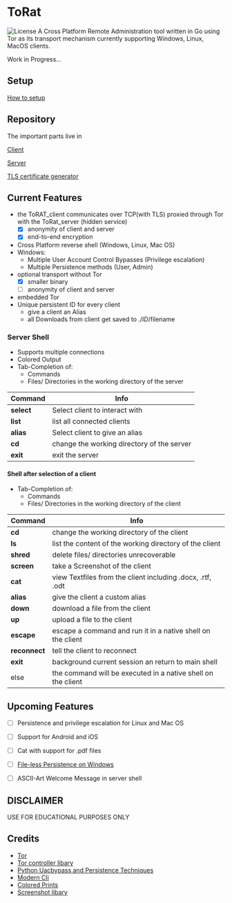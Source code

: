 # ToRat
![License](https://img.shields.io/github/license/:lu4p/:ToRat.svg)
A Cross Platform Remote Administration tool written in Go using Tor as its transport mechanism
currently supporting Windows, Linux, MacOS clients.

Work in Progress...

## Setup
[How to setup](https://github.com/lu4p/ToRAT/wiki/Setup)

## Repository
The important parts live in

[Client](https://github.com/lu4p/ToRat_client)

[Server](https://github.com/lu4p/ToRat_server)

[TLS certificate generator](https://github.com/lu4p/genCert)

## Current Features
- the ToRAT_client communicates over TCP(with TLS) proxied through Tor with the ToRat_server (hidden service)
	- [x] anonymity of client and server
	- [x] end-to-end encryption
- Cross Platform reverse shell (Windows, Linux, Mac OS)
- Windows:
	- Multiple User Account Control Bypasses (Privilege escalation)
	- Multiple Persistence methods (User, Admin)
- optional transport without Tor
	- [x] smaller binary
	- [ ] anonymity of client and server
- embedded Tor
- Unique persistent ID for every client
	- give a client an Alias
	- all Downloads from client get saved to ./$ID/$filename

### Server Shell
- Supports multiple connections
- Colored Output
- Tab-Completion of:
  - Commands
  - Files/ Directories in the working directory of the server

Command | Info
--- | ---
**select** |  Select client to interact with
**list** |  list all connected clients
**alias** |  Select client to give an alias
**cd** |  change the working directory of the server
**exit** | exit the server

#### Shell after selection of a client
- Tab-Completion of:
  - Commands
  - Files/ Directories in the working directory of the client

Command | Info
--- | ---
**cd** | change the working directory of the client
**ls** | list the content of the working directory of the client
**shred** | delete files/ directories unrecoverable
**screen** | take a Screenshot of the client
**cat** | view Textfiles from the client including .docx, .rtf, .odt
**alias** | give the client a custom alias
**down** | download a file from the client
**up** | upload a file to the client
**escape** | escape a command and run it in a native shell on the client
**reconnect** | tell the client to reconnect
**exit** | background current session an return to main shell
else  | the command will be executed in a native shell on the client

## Upcoming Features
- [ ] Persistence and privilege escalation for Linux and Mac OS
- [ ] Support for Android and iOS
- [ ] Cat with support for .pdf files
- [ ] [File-less Persistence on Windows](https://github.com/ewhitehats/InvisiblePersistence)
- [ ] ASCII-Art Welcome Message in server shell


## DISCLAIMER
USE FOR EDUCATIONAL PURPOSES ONLY

## Credits
- [Tor](https://www.torproject.org/)
- [Tor controller libary](https://github.com/cretz/bine)
- [Python Uacbypass and Persistence Techniques](https://github.com/rootm0s/WinPwnage)
- [Modern Cli](https://github.com/abiosoft/ishell)
- [Colored Prints](https://github.com/fatih/color)
- [Screenshot libary](https://github.com/vova616/screenshot)

